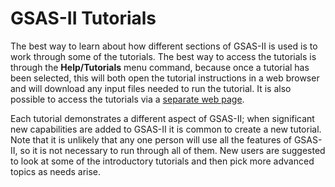 <!--- Don't change the HTML version of this file; edit the .md version -->
# GSAS-II Tutorials
<a name="Tutorial"></a>
<a name="Tutorials"></a>

The best way to learn about how different sections of GSAS-II is used
is to work through some of the tutorials. The best way to access the
tutorials is through the **Help/Tutorials** menu command, because once a tutorial
has been selected, this will both open the tutorial instructions in a web browser and will 
download any input files needed to run the tutorial. 
It is also possible to access the tutorials via a [separate web
page](https://advancedphotonsource.github.io/GSAS-II-tutorials/tutorials.html). 

Each tutorial demonstrates a different aspect of GSAS-II; when significant new
capabilities are added to GSAS-II it is common to create a new
tutorial. Note that 
it is unlikely that any one person will use all the features of
GSAS-II, so it is not necessary to run through all of them. New users are
suggested to look at some of the introductory tutorials and then pick
more advanced topics as needs arise. 
